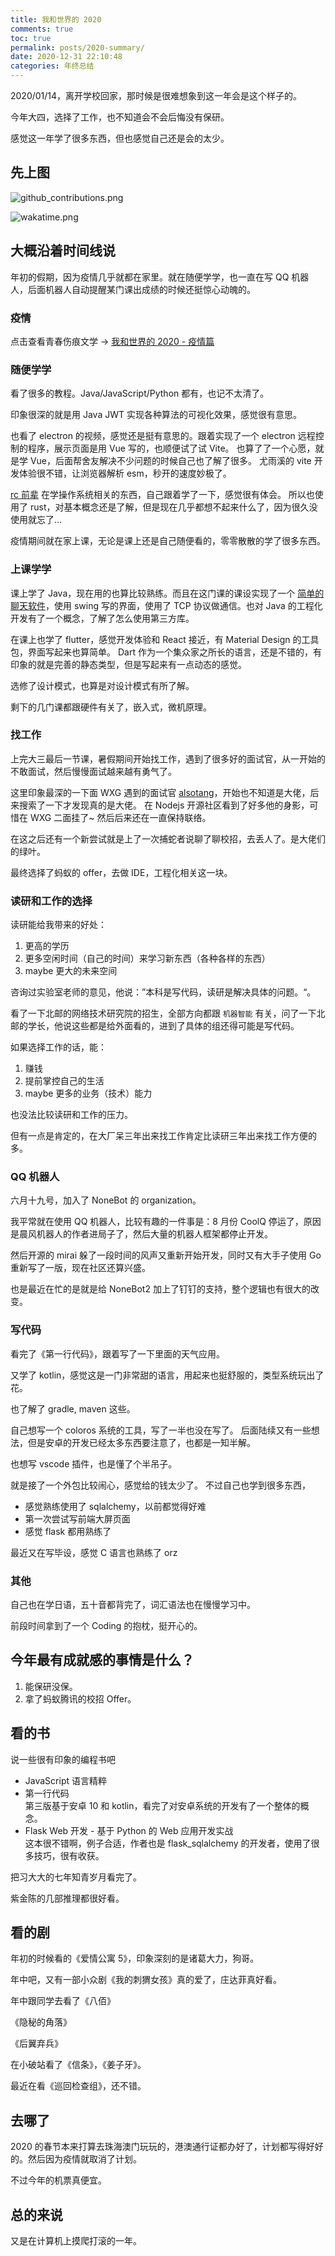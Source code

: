 ```yaml
---
title: 我和世界的 2020
comments: true
toc: true
permalink: posts/2020-summary/
date: 2020-12-31 22:10:48
categories: 年终总结
---
```


2020/01/14，离开学校回家，那时候是很难想象到这一年会是这个样子的。

今年大四，选择了工作，也不知道会不会后悔没有保研。

感觉这一年学了很多东西，但也感觉自己还是会的太少。

<!-- more -->

## 先上图

![github_contributions.png](https://i.lengthm.in/posts/2020-summary/github_contributions.png)

![wakatime.png](https://i.lengthm.in/posts/2020-summary/wakatime.png)

## 大概沿着时间线说

年初的假期，因为疫情几乎就都在家里。就在随便学学，也一直在写 QQ 机器人，后面机器人自动提醒某门课出成绩的时候还挺惊心动魄的。

### 疫情

点击查看青春伤痕文学 -> [我和世界的 2020 - 疫情篇](https://telegra.ph/%E6%88%91%E5%92%8C%E4%B8%96%E7%95%8C%E7%9A%84-2020---%E7%96%AB%E6%83%85%E7%AF%87-01-02)

### 随便学学

看了很多的教程。Java/JavaScript/Python 都有，也记不太清了。

印象很深的就是用 Java JWT 实现各种算法的可视化效果，感觉很有意思。

也看了 electron 的视频，感觉还是挺有意思的。跟着实现了一个 electron 远程控制的程序，展示页面是用 Vue 写的，也顺便试了试 Vite。
也算了了一个心愿，就是学 Vue，后面帮舍友解决不少问题的时候自己也了解了很多。
尤雨溪的 vite 开发体验很不错，让浏览器解析 esm，秒开的速度妙极了。

[rc 前辈](https://github.com/richardchien) 在学操作系统相关的东西，自己跟着学了一下，感觉很有体会。
所以也使用了 rust，对基本概念还是了解，但是现在几乎都想不起来什么了，因为很久没使用就忘了...

疫情期间就在家上课，无论是课上还是自己随便看的，零零散散的学了很多东西。

### 上课学学

课上学了 Java，现在用的也算比较熟练。而且在这门课的课设实现了一个 [简单的聊天软件](https://github.com/vcrx/java-chatroom)，使用 swing 写的界面，使用了 TCP 协议做通信。也对 Java 的工程化开发有了一个概念，了解了怎么使用第三方库。

在课上也学了 flutter，感觉开发体验和 React 接近，有 Material Design 的工具包，界面写起来也算简单。
Dart 作为一个集众家之所长的语言，还是不错的，有印象的就是完善的静态类型，但是写起来有一点动态的感觉。

选修了设计模式，也算是对设计模式有所了解。

剩下的几门课都跟硬件有关了，嵌入式，微机原理。

### 找工作

上完大三最后一节课，暑假期间开始找工作，遇到了很多好的面试官，从一开始的不敢面试，然后慢慢面试越来越有勇气了。

这里印象最深的一下面 WXG 遇到的面试官 [alsotang](https://github.com/alsotang)，开始也不知道是大佬，后来搜索了一下才发现真的是大佬。
在 Nodejs 开源社区看到了好多他的身影，可惜在 WXG 二面挂了~ 然后后来还在一直保持联络。

在这之后还有一个新尝试就是上了一次捕蛇者说聊了聊校招，去丢人了。是大佬们的绿叶。

最终选择了蚂蚁的 offer，去做 IDE，工程化相关这一块。

### 读研和工作的选择

读研能给我带来的好处：

1. 更高的学历
2. 更多空闲时间（自己的时间）来学习新东西（各种各样的东西）
3. maybe 更大的未来空间

咨询过实验室老师的意见，他说：”本科是写代码，读研是解决具体的问题。“。

看了一下北邮的网络技术研究院的招生，全部方向都跟 `机器智能` 有关，问了一下北邮的学长，他说这些都是给外面看的，进到了具体的组还得可能是写代码。

如果选择工作的话，能：

1. 赚钱
2. 提前掌控自己的生活
3. maybe 更多的业务（技术）能力

也没法比较读研和工作的压力。

但有一点是肯定的，在大厂呆三年出来找工作肯定比读研三年出来找工作方便的多。

### QQ 机器人

六月十九号，加入了 NoneBot 的 organization。

我平常就在使用 QQ 机器人，比较有趣的一件事是：8 月份 CoolQ 停运了，原因是晨风机器人的作者进局子了，然后大量的机器人框架都停止开发。

然后开源的 mirai 躲了一段时间的风声又重新开始开发，同时又有大手子使用 Go 重新写了一版，现在社区还算兴盛。

也是最近在忙的是就是给 NoneBot2 加上了钉钉的支持，整个逻辑也有很大的改变。

### 写代码

看完了《第一行代码》，跟着写了一下里面的天气应用。

又学了 kotlin，感觉这是一门非常甜的语言，用起来也挺舒服的，类型系统玩出了花。

也了解了 gradle, maven 这些。

自己想写一个 coloros 系统的工具，写了一半也没在写了。
后面陆续又有一些想法，但是安卓的开发已经太多东西要注意了，也都是一知半解。

也想写 vscode 插件，也是懂了个半吊子。

就是接了一个外包比较闹心，感觉给的钱太少了。
不过自己也学到很多东西，

- 感觉熟练使用了 sqlalchemy，以前都觉得好难
- 第一次尝试写前端大屏页面
- 感觉 flask 都用熟练了

最近又在写毕设，感觉 C 语言也熟练了 orz

### 其他

自己也在学日语，五十音都背完了，词汇语法也在慢慢学习中。

前段时间拿到了一个 Coding 的抱枕，挺开心的。

## 今年最有成就感的事情是什么？

1. 能保研没保。
2. 拿了蚂蚁腾讯的校招 Offer。

## 看的书

说一些很有印象的编程书吧

- JavaScript 语言精粹
- 第一行代码  
   第三版基于安卓 10 和 kotlin，看完了对安卓系统的开发有了一个整体的概念。
- Flask Web 开发 - 基于 Python 的 Web 应用开发实战  
   这本很不错啊，例子合适，作者也是 flask_sqlalchemy 的开发者，使用了很多技巧，很有收获。

把习大大的七年知青岁月看完了。

紫金陈的几部推理都很好看。

## 看的剧

年初的时候看的《爱情公寓 5》，印象深刻的是诸葛大力，狗哥。

年中吧，又有一部小众剧《我的刺猬女孩》真的爱了，庄达菲真好看。

年中跟同学去看了《八佰》

《隐秘的角落》

《后翼弃兵》

在小破站看了《信条》，《姜子牙》。

最近在看《巡回检查组》，还不错。

## 去哪了

2020 的春节本来打算去珠海澳门玩玩的，港澳通行证都办好了，计划都写得好好的。然后因为疫情就取消了计划。

不过今年的机票真便宜。

## 总的来说

又是在计算机上摸爬打滚的一年。
